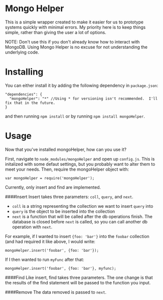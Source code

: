 Mongo Helper
===========
This is a simple wrapper created to make it easier for us to prototype systems quickly with minimal errors.  My priority here is to keep things simple, rather than giving the user a lot of options.

NOTE: Don't use this if you don't already know how to interact with MongoDB.  Using Mongo Helper is no excuse for not understanding the underlying code.

Installing
=========
You can either install it by adding the following dependency in `package.json`:

    "dependencies": {
      "mongoHelper": "*" //Using * for versioning isn't recommended.  I'll fix that in the future.
    }
    
and then running `npm install` or by running `npm install mongoHelper`.

Usage
=====
Now that you've installed mongoHelper, how can you use it?

First, navigate to `node_modules/mongoHelper` and open up `config.js`.  This is initalized with some defaut settings, but you probably want to alter them to meet your needs.  Then, require the mongoHelper object with:

    var mongoHelper = require('mongoHelper');
    
Currently, only insert and find are implemented.

####Insert
Insert takes three parameters: `coll`, `query`, and `next`.

 - `coll` is a string representing the collection we want to insert `query` into
 - `query` is the object to be inserted into the collection
 - `next` is a function that will be called after the db operations finish.  The database is closed before `next` is called, so you can call another db operation with `next`.
 
For example, if I wanted to insert `{foo: 'bar'}` into the `foobar` collection (and had required it like above, I would write:

    mongoHelper.insert('foobar', {foo: 'bar'});
    
If I then wanted to run `myFunc` after that:

    mongoHelper.insert('foobar', {foo: 'bar'}, myfunc);
    
####Find
Like insert, find takes three parameters.  The one change is that the results of the find statement will be passed to the function you input.

####Remove
The data removed is passed to `next`.
